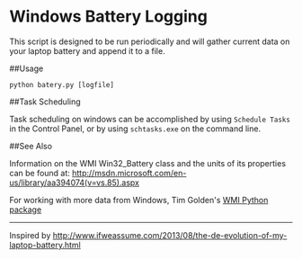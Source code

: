 Windows Battery Logging
=======================

This script is designed to be run periodically and will gather 
current data on your laptop battery and append it to a file.

##Usage
```
python batery.py [logfile]
```

##Task Scheduling

Task scheduling on windows can be accomplished by using `Schedule Tasks` in the Control
Panel, or by using `schtasks.exe` on the command line.

##See Also

Information on the WMI Win32_Battery class and the units of its properties can
be found at:  http://msdn.microsoft.com/en-us/library/aa394074(v=vs.85).aspx

For working with more data from Windows, Tim Golden's [WMI Python package](https://pypi.python.org/pypi/WMI/) 

-----------------------

Inspired by http://www.ifweassume.com/2013/08/the-de-evolution-of-my-laptop-battery.html